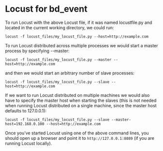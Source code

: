 # Locust for bd_event

To run Locust with the above Locust file, if it was named 
locustfile.py and located in the current working directory, 
we could run:

```shell
locust -f locust_files/my_locust_file.py --host=http://example.com
```

To run Locust distributed across multiple processes we would 
start a master process by specifying --master:

```shell
locust -f locust_files/my_locust_file.py --master --host=http://example.com
```

and then we would start an arbitrary number of slave processes:

```shell
locust -f locust_files/my_locust_file.py --slave --host=http://example.com
```

If we want to run Locust distributed on multiple machines 
we would also have to specify the master host when starting 
the slaves (this is not needed when running Locust distributed 
on a single machine, since the master host defaults to 127.0.0.1):

```shell
locust -f locust_files/my_locust_file.py --slave --master-host=192.168.0.100 --host=http://example.com
```

Once you’ve started Locust using one of the above command lines, 
you should open up a browser and point it to 
`http://127.0.0.1:8089` (if you are running Locust locally). 
